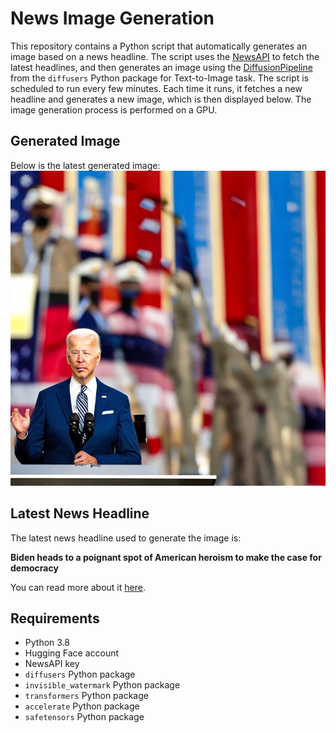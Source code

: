 # News Image Generation
This repository contains a Python script that automatically generates an image based on a news headline. The script uses the [NewsAPI](https://newsapi.org/) to fetch the latest headlines, and then generates an image using the [DiffusionPipeline](https://github.com/huggingface/diffusers) from the `diffusers` Python package for Text-to-Image task.
The script is scheduled to run every few minutes. Each time it runs, it fetches a new headline and generates a new image, which is then displayed below. The image generation process is performed on a GPU.

## Generated Image
Below is the latest generated image:
![Generated Image](image.png)

## Latest News Headline
The latest news headline used to generate the image is:

**Biden heads to a poignant spot of American heroism to make the case for democracy**

You can read more about it [here](https://news.google.com/rss/articles/CBMiUWh0dHBzOi8vd3d3LmNubi5jb20vMjAyNC8wNi8wNy9wb2xpdGljcy9qb2UtYmlkZW4tcG9pbnRlLWR1LWhvYy1zcGVlY2gvaW5kZXguaHRtbNIBSmh0dHBzOi8vYW1wLmNubi5jb20vY25uLzIwMjQvMDYvMDcvcG9saXRpY3Mvam9lLWJpZGVuLXBvaW50ZS1kdS1ob2Mtc3BlZWNo?oc=5).

## Requirements
- Python 3.8
- Hugging Face account
- NewsAPI key
- `diffusers` Python package
- `invisible_watermark` Python package
- `transformers` Python package
- `accelerate` Python package
- `safetensors` Python package

